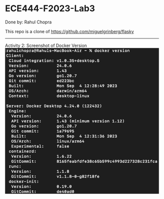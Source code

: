 # ECE444-F2023-Lab3

Done by: Rahul Chopra

This repo is a clone of https://github.com/miguelgrinberg/flasky

***

Activity 2: Screenshot of Docker Version
![Activity 2 Screenshot](Screenshots/Activity_2.png)